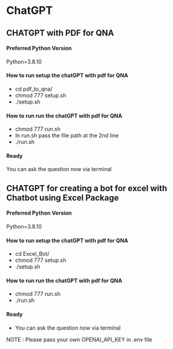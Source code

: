 # ChatGPT

## CHATGPT with PDF for QNA
#### Preferred Python Version
Python=3.8.10
#### How to run setup the chatGPT with pdf for QNA
* cd pdf_to_qna/ 
* chmod 777 setup.sh
* ./setup.sh 
#### How to run run the chatGPT with pdf for QNA
* chmod 777 run.sh 
* In run.sh pass the file path at the 2nd line
* ./run.sh
#### Ready
You can ask the question now via terminal

## CHATGPT for creating a bot for excel with Chatbot using Excel Package
#### Preferred Python Version
Python=3.8.10
#### How to run setup the chatGPT with pdf for QNA
* cd Excel_Bot/ 
* chmod 777 setup.sh 
* ./setup.sh 
#### How to run run the chatGPT with pdf for QNA
* chmod 777 run.sh 
* ./run.sh 
#### Ready
* You can ask the question now via terminal

NOTE : Please pass your own OPENAI_API_KEY in .env file <br/>
